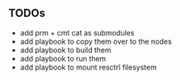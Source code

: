 ## TODOs

* add prm + cmt cat as submodules
* add playbook to copy them over to the nodes
* add playbook to build them 
* add playbook to run them
* add playbook to mount resctrl filesystem
